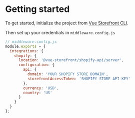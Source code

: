 # Getting started

To get started, initialize the project from [Vue Storefront CLI](https://docs.vuestorefront.io/v2/general/installation.html).

Then set up your credentials in `middleware.config.js`

```js
// middleware.config.js
module.exports = {
  integrations: {
    shopify: {
      location: '@vue-storefront/shopify-api/server',
      configuration: {
        api: {
          domain: 'YOUR SHOPIFY STORE DOMAIN',
          storefrontAccessToken: 'SHOPIFY STORE API KEY'
        },
        currency: 'USD',
        country: 'US'
      }
    }
  }
};

```
